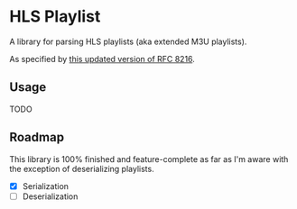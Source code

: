 # HLS Playlist

A library for parsing HLS playlists (aka extended M3U playlists).

As specified by [this updated version of RFC 8216](https://datatracker.ietf.org/doc/html/draft-pantos-hls-rfc8216bis).

## Usage

TODO

## Roadmap

This library is 100% finished and feature-complete as far as I'm aware with the exception of deserializing playlists.

- [x] Serialization
- [ ] Deserialization
